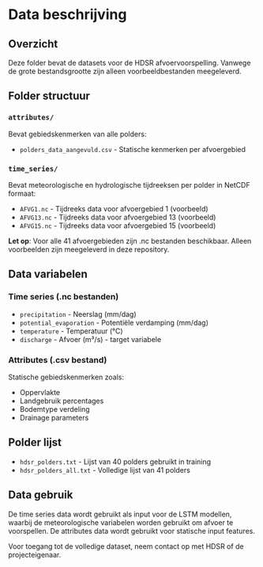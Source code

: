 # Data beschrijving

## Overzicht
Deze folder bevat de datasets voor de HDSR afvoervoorspelling. Vanwege de grote bestandsgrootte zijn alleen voorbeeldbestanden meegeleverd.

## Folder structuur

### `attributes/`
Bevat gebiedskenmerken van alle polders:
- `polders_data_aangevuld.csv` - Statische kenmerken per afvoergebied

### `time_series/`
Bevat meteorologische en hydrologische tijdreeksen per polder in NetCDF formaat:
- `AFVG1.nc` - Tijdreeks data voor afvoergebied 1 (voorbeeld)
- `AFVG13.nc` - Tijdreeks data voor afvoergebied 13 (voorbeeld)  
- `AFVG15.nc` - Tijdreeks data voor afvoergebied 15 (voorbeeld)

**Let op**: Voor alle 41 afvoergebieden zijn .nc bestanden beschikbaar. Alleen voorbeelden zijn meegeleverd in deze repository.

## Data variabelen

### Time series (.nc bestanden)
- `precipitation` - Neerslag (mm/dag)
- `potential_evaporation` - Potentiële verdamping (mm/dag)
- `temperature` - Temperatuur (°C)
- `discharge` - Afvoer (m³/s) - target variabele

### Attributes (.csv bestand)
Statische gebiedskenmerken zoals:
- Oppervlakte
- Landgebruik percentages
- Bodemtype verdeling
- Drainage parameters

## Polder lijst
- `hdsr_polders.txt` - Lijst van 40 polders gebruikt in training
- `hdsr_polders_all.txt` - Volledige lijst van 41 polders

## Data gebruik
De time series data wordt gebruikt als input voor de LSTM modellen, waarbij de meteorologische variabelen worden gebruikt om afvoer te voorspellen. De attributes data wordt gebruikt voor statische input features.

Voor toegang tot de volledige dataset, neem contact op met HDSR of de projecteigenaar. 